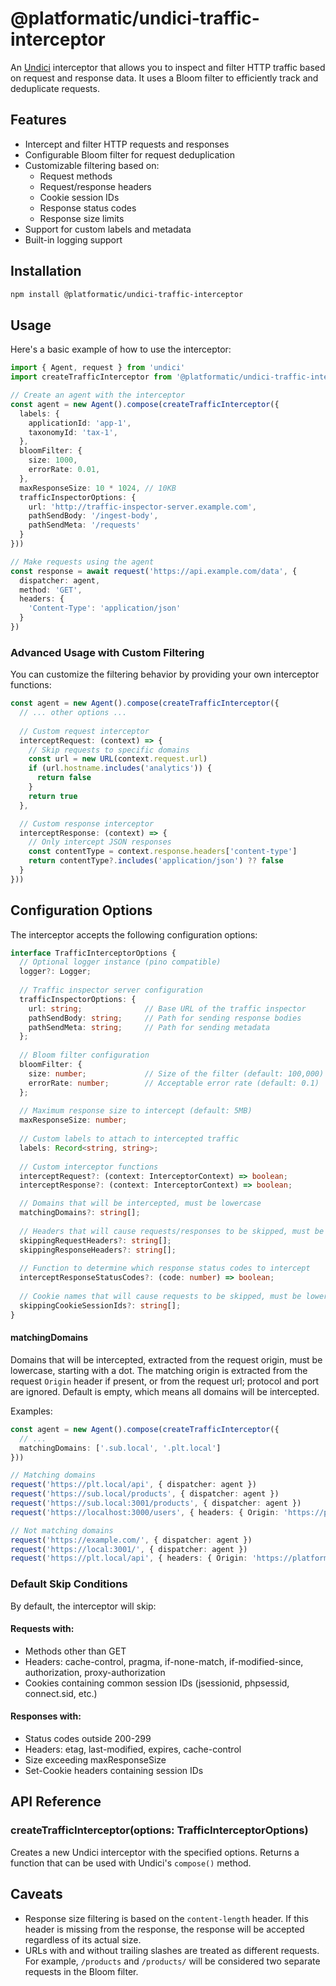 # @platformatic/undici-traffic-interceptor

An [Undici](https://github.com/nodejs/undici) interceptor that allows you to inspect and filter HTTP traffic based on request and response data. It uses a Bloom filter to efficiently track and deduplicate requests.

## Features

- Intercept and filter HTTP requests and responses
- Configurable Bloom filter for request deduplication
- Customizable filtering based on:
  - Request methods
  - Request/response headers
  - Cookie session IDs
  - Response status codes
  - Response size limits
- Support for custom labels and metadata
- Built-in logging support

## Installation

```bash
npm install @platformatic/undici-traffic-interceptor
```

## Usage

Here's a basic example of how to use the interceptor:

```typescript
import { Agent, request } from 'undici'
import createTrafficInterceptor from '@platformatic/undici-traffic-interceptor'

// Create an agent with the interceptor
const agent = new Agent().compose(createTrafficInterceptor({
  labels: {
    applicationId: 'app-1',
    taxonomyId: 'tax-1',
  },
  bloomFilter: {
    size: 1000,
    errorRate: 0.01,
  },
  maxResponseSize: 10 * 1024, // 10KB
  trafficInspectorOptions: {
    url: 'http://traffic-inspector-server.example.com',
    pathSendBody: '/ingest-body',
    pathSendMeta: '/requests'
  }
}))

// Make requests using the agent
const response = await request('https://api.example.com/data', {
  dispatcher: agent,
  method: 'GET',
  headers: {
    'Content-Type': 'application/json'
  }
})
```

### Advanced Usage with Custom Filtering

You can customize the filtering behavior by providing your own interceptor functions:

```typescript
const agent = new Agent().compose(createTrafficInterceptor({
  // ... other options ...
  
  // Custom request interceptor
  interceptRequest: (context) => {
    // Skip requests to specific domains
    const url = new URL(context.request.url)
    if (url.hostname.includes('analytics')) {
      return false
    }
    return true
  },

  // Custom response interceptor
  interceptResponse: (context) => {
    // Only intercept JSON responses
    const contentType = context.response.headers['content-type']
    return contentType?.includes('application/json') ?? false
  }
}))
```

## Configuration Options

The interceptor accepts the following configuration options:

```typescript
interface TrafficInterceptorOptions {
  // Optional logger instance (pino compatible)
  logger?: Logger;
  
  // Traffic inspector server configuration
  trafficInspectorOptions: {
    url: string;              // Base URL of the traffic inspector
    pathSendBody: string;     // Path for sending response bodies
    pathSendMeta: string;     // Path for sending metadata
  };
  
  // Bloom filter configuration
  bloomFilter: {
    size: number;             // Size of the filter (default: 100,000)
    errorRate: number;        // Acceptable error rate (default: 0.1)
  };
  
  // Maximum response size to intercept (default: 5MB)
  maxResponseSize: number;
  
  // Custom labels to attach to intercepted traffic
  labels: Record<string, string>;
  
  // Custom interceptor functions
  interceptRequest?: (context: InterceptorContext) => boolean;
  interceptResponse?: (context: InterceptorContext) => boolean;

  // Domains that will be intercepted, must be lowercase
  matchingDomains?: string[];
  
  // Headers that will cause requests/responses to be skipped, must be lowercase
  skippingRequestHeaders?: string[];
  skippingResponseHeaders?: string[];
  
  // Function to determine which response status codes to intercept
  interceptResponseStatusCodes?: (code: number) => boolean;
  
  // Cookie names that will cause requests to be skipped, must be lowercase
  skippingCookieSessionIds?: string[];
}
```

#### matchingDomains

Domains that will be intercepted, extracted from the request origin, must be lowercase, starting with a dot.
The matching origin is extracted from the request `Origin` header if present, or from the request url; protocol and port are ignored.
Default is empty, which means all domains will be intercepted.

Examples:

```typescript
const agent = new Agent().compose(createTrafficInterceptor({
  // ...
  matchingDomains: ['.sub.local', '.plt.local']
}))

// Matching domains
request('https://plt.local/api', { dispatcher: agent })
request('https://sub.local/products', { dispatcher: agent })
request('https://sub.local:3001/products', { dispatcher: agent })
request('https://localhost:3000/users', { headers: { Origin: 'https://plt.local' }, dispatcher: agent })

// Not matching domains
request('https://example.com/', { dispatcher: agent })
request('https://local:3001/', { dispatcher: agent })
request('https://plt.local/api', { headers: { Origin: 'https://platformatic.dev' }, dispatcher: agent })

```


### Default Skip Conditions

By default, the interceptor will skip:

#### Requests with:
- Methods other than GET
- Headers: cache-control, pragma, if-none-match, if-modified-since, authorization, proxy-authorization
- Cookies containing common session IDs (jsessionid, phpsessid, connect.sid, etc.)

#### Responses with:
- Status codes outside 200-299
- Headers: etag, last-modified, expires, cache-control
- Size exceeding maxResponseSize
- Set-Cookie headers containing session IDs

## API Reference

### createTrafficInterceptor(options: TrafficInterceptorOptions)

Creates a new Undici interceptor with the specified options. Returns a function that can be used with Undici's `compose()` method.

## Caveats

- Response size filtering is based on the `content-length` header. If this header is missing from the response, the response will be accepted regardless of its actual size.
- URLs with and without trailing slashes are treated as different requests. For example, `/products` and `/products/` will be considered two separate requests in the Bloom filter.
